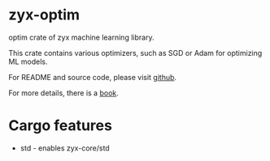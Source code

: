 # zyx-optim

optim crate of zyx machine learning library.

This crate contains various optimizers, such as SGD or Adam for optimizing ML models.

For README and source code, please visit [github](https://www.github.com/zk4x/zyx).

For more details, there is a [book](https://www.github.com/zk4x/zyx/tree/main/zyx-book).

# Cargo features

- std - enables zyx-core/std


